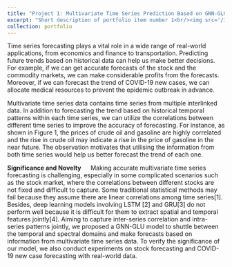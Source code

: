 ```yaml
---
title: "Project 1: Multivariate Time Series Prediction Based on GNN-GLU Model"
excerpt: "Short description of portfolio item number 1<br/><img src='/images/model_archi.png'>"
collection: portfolio
---
```


Time series forecasting plays a vital role in a wide range of real-world applications, from economics and finance to 
transportation. Predicting future trends based on historical data can help us make better decisions. For example, if we
can get accurate forecasts of the stock and the commodity markets, we can make considerable profits from the forecasts.
Moreover, if we can forecast the trend of COVID-19 new cases, we can allocate medical resources to prevent the epidemic
outbreak in advance.

Multivariate time series data contains time series from multiple interlinked data. In addition to forecasting the trend
based on historical temporal patterns within each time series, we can utilize the correlations between different time series
to improve the accuracy of forecasting. For instance, as shown in Figure 1, the prices of crude oil and gasoline are highly
correlated and the rise in crude oil may indicate a rise in the price of gasoline in the near future. The observation motivates
that utilising the information from both time series would help us better forecast the trend of each one.

**Significance and Novelty** &emsp; Making accurate multivariate time series forecasting is challenging, especially in some
complicated scenarios such as the stock market, where the correlations between different stocks are not fixed and difficult
to capture. Some traditional statistical methods may fail because they assume there are linear correlations among time
series[1]. Besides, deep learning models involving LSTM [2] and GRU[3] do not perform well because it is difficult for
them to extract spatial and temporal features jointly[4]. Aiming to capture inter-series correlation and intra-series patterns
jointly, we proposed a GNN-GLU model to shuttle between the temporal and spectral domains and make forecasts based
on information from multivariate time series data. To verify the significance of our model, we also conduct experiments
on stock forecasting and COVID-19 new case forecasting with real-world data.

